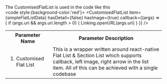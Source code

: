 The CustomisedFlatList is used in the code like this <br/>
<code style:{background-color:'red'}>
  <CustomisedFlatList
            item={simpleFlatListData}
            hasDetail={false}
            hasImage={true}
            callback={(args) => {
                if (args.uri && args.uri.length > 0) {
                    Linking.openURL(args.uri)
                }
            }}
        />
</code>
  
<table>
  <th>Parameter Name</th>
  <th>Parameter Description</th>
  <tr>
    <td><ol><li>Customised Flat List</li></ol></td>
    <td>This is a wrapper written around react-native Flat List & Section List which supports callback, left image, right arrow in the list item. All of this can be achieved with a single codebase</td>
  </tr>
 </table>

